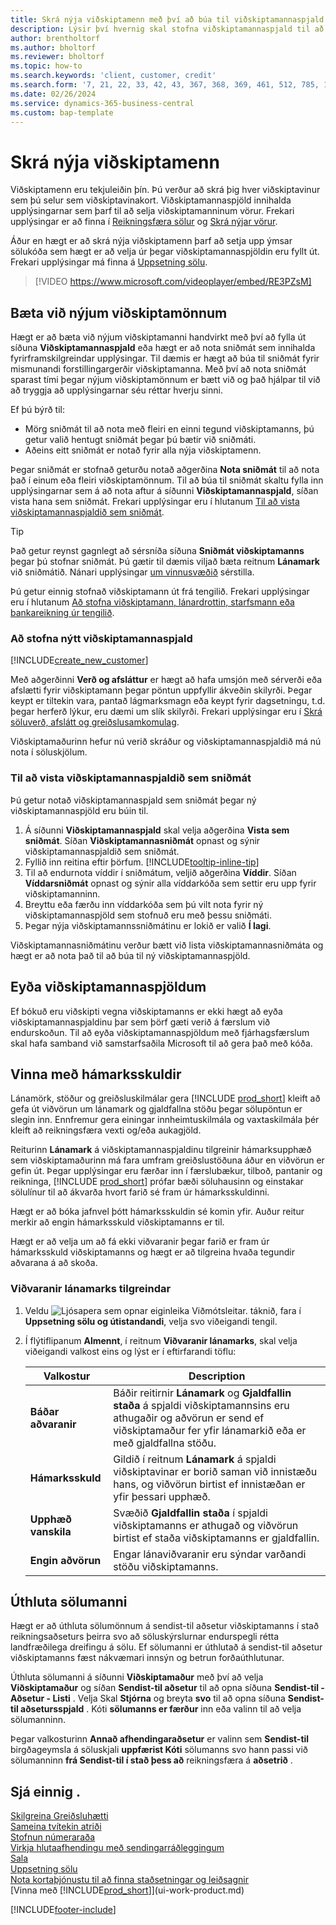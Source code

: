 ```yaml
---
title: Skrá nýja viðskiptamenn með því að búa til viðskiptamannaspjald (myndband)
description: Lýsir því hvernig skal stofna viðskiptamannaspjald til að skrá upplýsingar um alla nýja viðskiptamenn eða viðskiptavin sem selt er til.
author: brentholtorf
ms.author: bholtorf
ms.reviewer: bholtorf
ms.topic: how-to
ms.search.keywords: 'client, customer, credit'
ms.search.form: '7, 21, 22, 33, 42, 43, 367, 368, 369, 461, 512, 785, 1330, 1380, 1381, 1382, 1627, 2107, 7177, 9080, 9081, 9084, 9301, 9305'
ms.date: 02/26/2024
ms.service: dynamics-365-business-central
ms.custom: bap-template
---
```

# <a name="register-new-customers"></a>Skrá nýja viðskiptamenn

Viðskiptamenn eru tekjuleiðin þín. Þú verður að skrá þig hver viðskiptavinur sem þú selur sem viðskiptavinakort. Viðskiptamannaspjöld innihalda upplýsingarnar sem þarf til að selja viðskiptamanninum vörur. Frekari upplýsingar er að finna í [Reikningsfæra sölur](sales-how-invoice-sales.md) og [Skrá nýjar vörur](inventory-how-register-new-items.md).  

Áður en hægt er að skrá nýja viðskiptamenn þarf að setja upp ýmsar sölukóða sem hægt er að velja úr þegar viðskiptamannaspjöldin eru fyllt út. Frekari upplýsingar má finna á [Uppsetning sölu](sales-setup-sales.md).

> [!VIDEO https://www.microsoft.com/videoplayer/embed/RE3PZsM]

## <a name="add-new-customers"></a>Bæta við nýjum viðskiptamönnum

Hægt er að bæta við nýjum viðskiptamanni handvirkt með því að fylla út síðuna **Viðskiptamannaspjald** eða hægt er að nota sniðmát sem innihalda fyrirframskilgreindar upplýsingar. Til dæmis er hægt að búa til sniðmát fyrir mismunandi forstillingargerðir viðskiptamanna. Með því að nota sniðmát sparast tími þegar nýjum viðskiptamönnum er bætt við og það hjálpar til við að tryggja að upplýsingarnar séu réttar hverju sinni. 

Ef þú býrð til:
* Mörg sniðmát til að nota með fleiri en einni tegund viðskiptamanns, þú getur valið hentugt sniðmát þegar þú bætir við sniðmáti.
* Aðeins eitt sniðmát er notað fyrir alla nýja viðskiptamenn. 

Þegar sniðmát er stofnað geturðu notað aðgerðina **Nota sniðmát** til að nota það í einum eða fleiri viðskiptamönnum. Til að búa til sniðmát skaltu fylla inn upplýsingarnar sem á að nota aftur á síðunni **Viðskiptamannaspjald**, síðan vista hana sem sniðmát. Frekari upplýsingar eru í hlutanum [Til að vista viðskiptamannaspjaldið sem sniðmát](sales-how-register-new-customers.md#to-save-the-customer-card-as-a-template).

> [!TIP]
> Það getur reynst gagnlegt að sérsníða síðuna **Sniðmát viðskiptamanns** þegar þú stofnar sniðmát. Þú gætir til dæmis viljað bæta reitnum **Lánamark** við sniðmátið. Nánari upplýsingar [um vinnusvæðið](/dynamics365/business-central/ui-personalization-user#start-personalizing-by-using-the-personalization-mode) sérstilla.

Þú getur einnig stofnað viðskiptamann út frá tengilið. Frekari upplýsingar eru í hlutanum [Að stofna viðskiptamann, lánardrottin, starfsmann eða bankareikning úr tengilið](marketing-create-contact-companies.md#to-create-a-customer-vendor-employee-or-bank-account-from-a-contact).  

### <a name="to-create-a-new-customer-card"></a>Að stofna nýtt viðskiptamannaspjald

[!INCLUDE[create_new_customer](includes/create_new_customer.md)]

Með aðgerðinni **Verð og afsláttur** er hægt að hafa umsjón með sérverði eða afslætti fyrir viðskiptamann þegar pöntun uppfyllir ákveðin skilyrði. Þegar keypt er tiltekin vara, pantað lágmarksmagn eða keypt fyrir dagsetningu, t.d. þegar herferð lýkur, eru dæmi um slík skilyrði. Frekari upplýsingar eru í [Skrá söluverð, afslátt og greiðslusamkomulag](sales-how-record-sales-price-discount-payment-agreements.md).

Viðskiptamaðurinn hefur nú verið skráður og viðskiptamannaspjaldið má nú nota í söluskjölum.  

### <a name="to-save-the-customer-card-as-a-template"></a>Til að vista viðskiptamannaspjaldið sem sniðmát

Þú getur notað viðskiptamannaspjald sem sniðmát þegar ný viðskiptamannaspjöld eru búin til.

1. Á síðunni **Viðskiptamannaspjald** skal velja aðgerðina **Vista sem sniðmát**. Síðan **Viðskiptamannasniðmát** opnast og sýnir viðskiptamannaspjaldið sem sniðmát.
2. Fyllið inn reitina eftir þörfum. [!INCLUDE[tooltip-inline-tip](includes/tooltip-inline-tip_md.md)]
3. Til að endurnota víddir í sniðmátum, veljið aðgerðina **Víddir**. Síðan **Víddarsniðmát** opnast og sýnir alla víddarkóða sem settir eru upp fyrir viðskiptamanninn.
4. Breyttu eða færðu inn víddarkóða sem þú vilt nota fyrir ný viðskiptamannaspjöld sem stofnuð eru með þessu sniðmáti.  
5. Þegar nýja viðskiptamannssniðmátinu er lokið er valið **Í lagi**.

Viðskiptamannasniðmátinu verður bætt við lista viðskiptamannasniðmáta og hægt er að nota það til að búa til ný viðskiptamannaspjöld.

## <a name="delete-customer-cards"></a>Eyða viðskiptamannaspjöldum

Ef bókuð eru viðskipti vegna viðskiptamanns er ekki hægt að eyða viðskiptamannaspjaldinu þar sem þörf gæti verið á færslum við endurskoðun. Til að eyða viðskiptamannaspjöldum með fjárhagsfærslum skal hafa samband við samstarfsaðila Microsoft til að gera það með kóða.  

## <a name="manage-credit-limits"></a>Vinna með hámarksskuldir

Lánamörk, stöður og greiðsluskilmálar gera [!INCLUDE [prod_short](includes/prod_short.md)] kleift að gefa út viðvörun um lánamark og gjaldfallna stöðu þegar sölupöntun er slegin inn. Ennfremur gera einingar innheimtuskilmála og vaxtaskilmála þér kleift að reikningsfæra vexti og/eða aukagjöld.  

Reiturinn **Lánamark** á viðskiptamannaspjaldinu tilgreinir hámarksupphæð sem viðskiptamaðurinn má fara umfram greiðslustöðuna áður en viðvörun er gefin út. Þegar upplýsingar eru færðar inn í færslubækur, tilboð, pantanir og reikninga, [!INCLUDE [prod_short](includes/prod_short.md)]  prófar bæði söluhausinn og einstakar sölulínur til að ákvarða hvort farið sé fram úr hámarksskuldinni.

Hægt er að bóka jafnvel þótt hámarksskuldin sé komin yfir. Auður reitur merkir að engin hámarksskuld viðskiptamanns er til.  

Hægt er að velja um að fá ekki viðvaranir þegar farið er fram úr hámarksskuld viðskiptamanns og hægt er að tilgreina hvaða tegundir aðvarana á að skoða.

### <a name="to-specify-credit-limit-warnings"></a>Viðvaranir lánamarks tilgreindar

1. Veldu ![Ljósapera sem opnar eiginleika Viðmótsleitar.](media/ui-search/search_small.png "Segðu mér hvað þú vilt gera") táknið, fara í **Uppsetning sölu og útistandandi**, velja svo viðeigandi tengil.

2. Í flýtiflipanum **Almennt**, í reitnum **Viðvaranir lánamarks**, skal velja viðeigandi valkost eins og lýst er í eftirfarandi töflu:

    |Valkostur| Description|
    |------|------------|
    |**Báðar aðvaranir**| Báðir reitirnir **Lánamark** og **Gjaldfallin staða** á spjaldi viðskiptamannsins eru athugaðir og aðvörun er send ef viðskiptamaður fer yfir lánamarkið eða er með gjaldfallna stöðu.|
    |**Hámarksskuld**|Gildið í reitnum **Lánamark** á spjaldi viðskiptavinar er borið saman við innistæðu hans, og viðvörun birtist ef innistæðan er yfir þessari upphæð.|
    |**Upphæð vanskila**|Svæðið **Gjaldfallin staða** í spjaldi viðskiptamanns er athugað og viðvörun birtist ef staða viðskiptamanns er gjaldfallin.|
    |**Engin aðvörun**|Engar lánaviðvaranir eru sýndar varðandi stöðu viðskiptamanns.|

## <a name="assign-a-salesperson"></a>Úthluta sölumanni

Hægt er að úthluta sölumönnum á sendist-til aðsetur viðskiptamanns í stað reikningsaðseturs þeirra svo að söluskýrslurnar endurspegli rétta landfræðilega dreifingu á sölu. Ef sölumanni er úthlutað á sendist-til aðsetur viðskiptamanns fæst nákvæmari innsýn og betrun forðaúthlutunar.

Úthluta sölumanni á síðunni **Viðskiptamaður** með því að velja **Viðskiptamaður** og síðan **Sendist-til aðsetur** til að opna síðuna **Sendist-til - Aðsetur - Listi** . Velja Skal **Stjórna** og breyta **svo** til að opna síðuna **Sendist-til aðsetursspjald** . Kóti **sölumanns er færður** inn eða valinn til að velja sölumanninn.

Þegar valkosturinn **Annað afhendingaraðsetur** er valinn sem **Sendist-til** birgðageymsla á söluskjali **uppfærist Kóti** sölumanns svo hann passi við sölumanninn **frá Sendist-til í stað þess að** reikningsfæra á **aðsetrið** . 

## <a name="see-also"></a>Sjá einnig .

[Skilgreina Greiðsluhætti](finance-payment-methods.md)  
[Sameina tvítekin atriði](sales-how-merge-duplicate-records.md)  
[Stofnun númeraraða](ui-create-number-series.md)  
[Virkja hlutaafhendingu með sendingarráðleggingum](sales-how-send-partial-shipments.md)  
[Sala](sales-manage-sales.md)  
[Uppsetning sölu](sales-setup-sales.md)  
[Nota kortaþjónustu til að finna staðsetningar og leiðsagnir](across-online-maps.md)  
[Vinna með [!INCLUDE[prod_short](includes/prod_short.md)]](ui-work-product.md)  

[!INCLUDE[footer-include](includes/footer-banner.md)]
